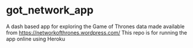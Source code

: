 # got_network_app
A dash based app for exploring the Game of Thrones data made available from https://networkofthrones.wordpress.com/
This repo is for running the app online using Heroku
